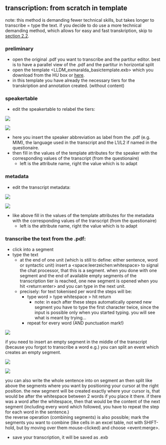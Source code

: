 ## transcription: from scratch in template
note: this method is demanding fewer technical skills, but takes longer to transcribe = type the text. if you decide to do use a more technical demanding method, which allows for easy and fast transkription, skip to [section 2.2][1].   

### preliminary
- open the original .pdf you want to transcribe and the partitur editor. best is to have a parallel view of the .pdf and the partitur in horizontal split
- open the template \<LLDM\_exmaralda\_basictemplate.exb\> which you download from the HU box or [here][2]. 
- in this template you have already the necessary tiers for the transkription and annotation created. (without content)

### speakertable
- edit the speakertable to relabel the tiers:

![][image-1]

![][image-2]

- here you insert the speaker abbreviation as label from the .pdf (e.g. MIM), the language used in the transcript and the L1/L2 if named in the questionaire.
- then fill in the values of the template attributes for the speaker with the corresponding values of the transcript (from the questionaire)
	- left is the attribute name, right the value which is to adapt
	
### metadata
- edit the transcript metadata:

![][image-3]

![][image-4]

- like above fill in the values of the template attributes for the metadata with the corresponding values of the transcript (from the questionaire)
	- left is the attribute name, right the value which is to adapt

### transcribe the text from the .pdf:
- click into a segment
- type the text
	- at the end of one unit (which is still to define: either sentence, word or syntactic unit) insert a \<space:leerzeichen:whitespace\> to signal the chat processor, that this is a segment. when you done with one segment and the end of available empty segments of the transcription tier is reached, one new segment is opened when you hit \<return:enter\> and you can type in the next unit.
	- precisely: for text tokenised per word the steps will be:
		- type word  \> type whitespace \> hit return
			- note: in each after these steps automatically opened new segment you have to type the first character twice, since the input is possible only when you started typing. you will see what is meant by trying...
		- repeat for every word (AND punctuation mark!)

![][image-5]

if you need to insert an empty segment in the middle of the transcript (because you forgot to transcribe a word e.g.) you can split an event which creates an empty segment.

![][image-6]

![][image-7]

you can also write the whole sentence into on segment an then split like above the segments where you want by positioning your cursor at the right position. the new segment will be created exactly where your cursor is, that would be after the whitespace between 2 words if you place it there. if there was a word after the whitespace, then that would be the content of the next segment (including every word which followed, you have to repeat the step for each word in the sentence.)  
the reverse operation (combining segments) is also possible; mark the segments you want to combine (like cells in an excel table, not with SHIFT-hold, but by moving over them mouse-clicked) and choose \<event:merge\>.

- save your transcription, it will be saved as .exb

[1]:	be1_exmaralda-022.md
[2]:	https://github.com/esteeschwarz/HU-LX/blob/main/trans/LLDM_exmaralda_basictemplate.exb

[image-1]:	https://ada-sub.dh-index.org/school/api/png/ses-overview/exm_2_1.png
[image-2]:	https://ada-sub.dh-index.org/school/api/png/ses-overview/exm_2_7d.png
[image-3]:	https://ada-sub.dh-index.org/school/api/png/ses-overview/exm_2_7a.png
[image-4]:	https://ada-sub.dh-index.org/school/api/png/ses-overview/exm_2_7d.png
[image-5]:	https://ada-sub.dh-index.org/school/api/png/ses-overview/exm_2_4.png
[image-6]:	https://ada-sub.dh-index.org/school/api/png/ses-overview/exm_2_4bb.png
[image-7]:	https://ada-sub.dh-index.org/school/api/png/ses-overview/exm_2_4cc.png